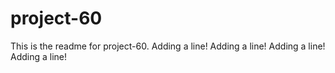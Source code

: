 # project-60

This is the readme for project-60.
Adding a line!
Adding a line!
Adding a line!
Adding a line!
